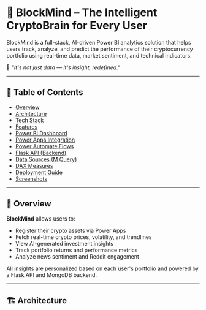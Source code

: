 # 🚀 BlockMind – The Intelligent CryptoBrain for Every User

BlockMind is a full-stack, AI-driven Power BI analytics solution that helps users track, analyze, and predict the performance of their cryptocurrency portfolio using real-time data, market sentiment, and technical indicators.

🧠 _"It's not just data — it's insight, redefined."_

---

## 📌 Table of Contents

- [Overview](#overview)
- [Architecture](#architecture)
- [Tech Stack](#tech-stack)
- [Features](#features)
- [Power BI Dashboard](#power-bi-dashboard)
- [Power Apps Integration](#power-apps-integration)
- [Power Automate Flows](#power-automate-flows)
- [Flask API (Backend)](#flask-api-backend)
- [Data Sources (M Query)](#data-sources-m-query)
- [DAX Measures](#dax-measures)
- [Deployment Guide](#deployment-guide)
- [Screenshots](#screenshots)

---

## 📖 Overview

**BlockMind** allows users to:
- Register their crypto assets via Power Apps
- Fetch real-time crypto prices, volatility, and trendlines
- View AI-generated investment insights
- Track portfolio returns and performance metrics
- Analyze news sentiment and Reddit engagement

All insights are personalized based on each user's portfolio and powered by a Flask API and MongoDB backend.

---

## 🏗️ Architecture

